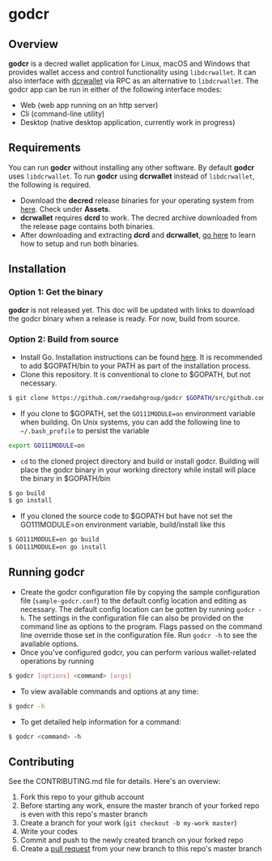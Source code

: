 # godcr

## Overview
**godcr** is a decred wallet application for Linux, macOS and Windows that provides wallet access and control functionality using `libdcrwallet`. It can also interface with [dcrwallet](https://github.com/decred/dcrwallet) via RPC as an alternative to `libdcrwallet`. The godcr app can be run in either of the following interface modes:
- Web (web app running on an http server)
- Cli (command-line utility)
- Desktop (native desktop application, currently work in progress)

## Requirements
You can run **godcr** without installing any other software. By default **godcr** uses `libdcrwallet`.
To run **godcr** using **dcrwallet** instead of `libdcrwallet`, the following is required.
* Download the **decred** release binaries for your operating system from [here](https://github.com/decred/decred-binaries/releases). Check under **Assets**.
* **dcrwallet** requires **dcrd** to work. The decred archive downloaded from the release page contains both binaries.
* After downloading and extracting **dcrd** and **dcrwallet**, [go here](https://docs.decred.org/wallets/cli/cli-installation/) to learn how to setup and run both binaries.

## Installation

### Option 1: Get the binary
**godcr** is not released yet. This doc will be updated with links to download the godcr binary when a release is ready. For now, build from source.

### Option 2: Build from source
* Install Go. Installation instructions can be found [here](https://golang.org/doc/install). It is recommended to add $GOPATH/bin to your PATH as part of the installation process.
* Clone this repository. It is conventional to clone to $GOPATH, but not necessary.
```bash
$ git clone https://github.com/raedahgroup/godcr $GOPATH/src/github.com/raedahgroup/godcr
```
* If you clone to $GOPATH, set the `GO111MODULE=on` environment variable when building. On Unix systems, you can add the following line to `~/.bash_profile` to persist the variable
```bash
export GO111MODULE=on
```
* `cd` to the cloned project directory and build or install godcr. Building will place the godcr binary in your working directory while install will place the binary in $GOPATH/bin
```bash
$ go build
$ go install
```
* If you cloned the source code to $GOPATH but have not set the GO111MODULE=on environment variable, build/install like this
```bash
$ GO111MODULE=on go build
$ GO111MODULE=on go install
```

## Running godcr
* Create the godcr configuration file by copying the sample configuration file (`sample-godcr.conf`) to the default config location and editing as necessary. The default config location can be gotten by running `godcr -h`.
The settings in the configuration file can also be provided on the command line as options to the program. Flags passed on the command line override those set in the configuration file. Run `godcr -h` to see the available options.
* Once you've configured godcr, you can perform various wallet-related operations by running
```bash
$ godcr [options] <command> [args]
```
* To view available commands and options at any time:
```bash
$ godcr -h
```
* To get detailed help information for a command:
```bash
$ godcr <command> -h
```

## Contributing 

See the CONTRIBUTING.md file for details. Here's an overview:

1. Fork this repo to your github account
2. Before starting any work, ensure the master branch of your forked repo is even with this repo's master branch
2. Create a branch for your work (`git checkout -b my-work master`)
3. Write your codes
4. Commit and push to the newly created branch on your forked repo
5. Create a [pull request](https://github.com/raedahgroup/godcr/pulls) from your new branch to this repo's master branch
